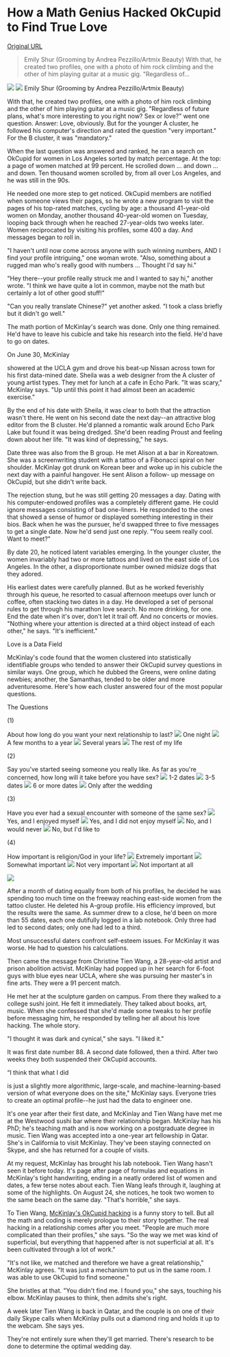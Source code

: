 # How a Math Genius Hacked OkCupid to Find True Love

[Original URL](http://www.wired.com/2014/01/how-to-hack-okcupid/)

> Emily Shur (Grooming by Andrea Pezzillo/Artmix Beauty) With that, he created two profiles, one with a photo of him rock climbing and the other of him playing guitar at a music gig. "Regardless of...

[![](https://www.wired.com/images_blogs/wiredscience/2014/01/ff_lovehacker2_f.jpg)](http://www.wired.com/images_blogs/wiredscience/2014/01/ff_lovehacker2_f.jpg) ![](https://www.wired.com/images_blogs/magazine/2013/11/gallery-cam@2x.png) Emily Shur (Grooming by Andrea Pezzillo/Artmix Beauty)

With that, he created two profiles, one with a photo of him rock climbing and the other of him playing guitar at a music gig. "Regardless of future plans, what's more interesting to you right now? Sex or love?" went one question. Answer: Love, obviously. But for the younger A cluster, he followed his computer's direction and rated the question "very important." For the B cluster, it was "mandatory."

When the last question was answered and ranked, he ran a search on OkCupid for women in Los Angeles sorted by match percentage. At the top: a page of women matched at 99 percent. He scrolled down ... and down ... and down. Ten thousand women scrolled by, from all over Los Angeles, and he was still in the 90s.

He needed one more step to get noticed. OkCupid members are notified when some­one views their pages, so he wrote a new program to visit the pages of his top-rated matches, cycling by age: a thousand 41-year-old women on Monday, another thousand 40-year-old women on Tuesday, looping back through when he reached 27-year-olds two weeks later. Women reciprocated by visiting his profiles, some 400 a day. And messages began to roll in.

"I haven't until now come across anyone with such winning numbers, AND I find your profile intriguing," one woman wrote. "Also, something about a rugged man who's really good with numbers ... Thought I'd say hi."

"Hey there--your profile really struck me and I wanted to say hi," another wrote. "I think we have quite a lot in common, maybe not the math but certainly a lot of other good stuff!"

"Can you really translate Chinese?" yet another asked. "I took a class briefly but it didn't go well."

The math portion of McKinlay's search was done. Only one thing remained. He'd have to leave his cubicle and take his research into the field. He'd have to go on dates.

<span class="lead-in">On June 30, McKinlay</span>

 showered at the UCLA gym and drove his beat-up Nissan across town for his first data-mined date. Sheila was a web designer from the A cluster of young artist types. They met for lunch at a cafe in Echo Park. "It was scary," McKinlay says. "Up until this point it had almost been an academic exercise."

By the end of his date with Sheila, it was clear to both that the attraction wasn't there. He went on his second date the next day--an attractive blog editor from the B cluster. He'd planned a romantic walk around Echo Park Lake but found it was being dredged. She'd been reading Proust and feeling down about her life. "It was kind of depressing," he says.

Date three was also from the B group. He met Alison at a bar in Koreatown. She was a screenwriting student with a tattoo of a Fibonacci spiral on her shoulder. McKinlay got drunk on Korean beer and woke up in his cubicle the next day with a painful hangover. He sent Alison a follow- up message on OkCupid, but she didn't write back.

The rejection stung, but he was still getting 20 messages a day. Dating with his computer-endowed profiles was a completely different game. He could ignore messages consisting of bad one-liners. He responded to the ones that showed a sense of humor or displayed something interesting in their bios. Back when he was the pursuer, he'd swapped three to five messages to get a single date. Now he'd send just one reply. "You seem really cool. Want to meet?"

By date 20, he noticed latent variables emerging. In the younger cluster, the women invariably had two or more tattoos and lived on the east side of Los Angeles. In the other, a disproportionate number owned midsize dogs that they adored.

His earliest dates were carefully planned. But as he worked feverishly through his queue, he resorted to casual afternoon meetups over lunch or coffee, often stacking two dates in a day. He developed a set of personal rules to get through his mara­thon love search. No more drinking, for one. End the date when it's over, don't let it trail off. And no concerts or movies. "Nothing where your attention is directed at a third object instead of each other," he says. "It's inefficient."

Love is a Data Field

McKinlay's code found that the women clustered into statistically identifiable groups who tended to answer their OkCupid survey questions in similar ways. One group, which he dubbed the Greens, were online dating newbies; another, the Samanthas, tended to be older and more adventuresome. Here's how each cluster answered four of the most popular questions.

The Questions

<span class="wired-black">(1)</span>

 About how long do you want your next relationship to last? ![](https://www.wired.com/images_blogs/wiredscience/2014/01/ff_lovehacker_1s.jpg) One night ![](https://www.wired.com/images_blogs/wiredscience/2014/01/ff_lovehacker_2s.jpg) A few months to a year ![](https://www.wired.com/images_blogs/wiredscience/2014/01/ff_lovehacker_3s.jpg) Several years ![](https://www.wired.com/images_blogs/wiredscience/2014/01/ff_lovehacker_4s.jpg) The rest of my life

<span class="wired-black">(2)</span>

 Say you've started seeing someone you really like. As far as you're concerned, how long will it take before you have sex? ![](https://www.wired.com/images_blogs/wiredscience/2014/01/ff_lovehacker_5s.jpg) 1-2 dates ![](https://www.wired.com/images_blogs/wiredscience/2014/01/ff_lovehacker_6s.jpg) 3-5 dates ![](https://www.wired.com/images_blogs/wiredscience/2014/01/ff_lovehacker_7s.jpg) 6 or more dates ![](https://www.wired.com/images_blogs/wiredscience/2014/01/ff_lovehacker_8s.jpg) Only after the wedding

<span class="wired-black">(3)</span>

 Have you ever had a sexual encounter with someone of the same sex? ![](https://www.wired.com/images_blogs/wiredscience/2014/01/ff_lovehacker_9s.jpg) Yes, and I enjoyed myself ![](https://www.wired.com/images_blogs/wiredscience/2014/01/ff_lovehacker_10s.jpg) Yes, and I did not enjoy myself ![](https://www.wired.com/images_blogs/wiredscience/2014/01/ff_lovehacker_11s.jpg) No, and I would never ![](https://www.wired.com/images_blogs/wiredscience/2014/01/ff_lovehacker_12s.jpg) No, but I'd like to

<span class="wired-black">(4)</span>

 How important is religion/God in your life? ![](https://www.wired.com/images_blogs/wiredscience/2014/01/ff_lovehacker_13s.jpg) Extremely important ![](https://www.wired.com/images_blogs/wiredscience/2014/01/ff_lovehacker_14s.jpg) Somewhat important ![](https://www.wired.com/images_blogs/wiredscience/2014/01/ff_lovehacker_15s.jpg) Not very important ![](https://www.wired.com/images_blogs/wiredscience/2014/01/ff_lovehacker_16s.jpg) Not important at all

[![](https://www.wired.com/images_blogs/wiredscience/2014/01/ff_lovehacker_large.jpg)](http://www.wired.com/images_blogs/wiredscience/2014/01/ff_lovehacker_large.jpg)

After a month of dating equally from both of his profiles, he decided he was spending too much time on the freeway reaching east-side women from the tattoo cluster. He deleted his A-group profile. His efficiency improved, but the results were the same. As summer drew to a close, he'd been on more than 55 dates, each one dutifully logged in a lab notebook. Only three had led to second dates; only one had led to a third.

Most unsuccessful daters confront self-esteem issues. For McKinlay it was worse. He had to question his calculations.

Then came the message from Christine Tien Wang, a 28-year-old artist and prison abolition activist. McKinlay had popped up in her search for 6-foot guys with blue eyes near UCLA, where she was pursuing her master's in fine arts. They were a 91 percent match.

He met her at the sculpture garden on campus. From there they walked to a college sushi joint. He felt it immediately. They talked about books, art, music. When she confessed that she'd made some tweaks to her profile before messaging him, he responded by telling her all about his love hacking. The whole story.

"I thought it was dark and cynical," she says. "I liked it."

It was first date number 88\. A second date followed, then a third. After two weeks they both suspended their OkCupid accounts.

<span class="lead-in">“I think that what I did</span>

 is just a slightly more algorithmic, large-scale, and machine-learning-based version of what everyone does on the site," McKinlay says. Everyone tries to create an optimal profile--he just had the data to engineer one.

It's one year after their first date, and McKinlay and Tien Wang have met me at the Westwood sushi bar where their relationship began. McKinlay has his PhD; he's teaching math and is now working on a postgraduate degree in music. Tien Wang was accepted into a one-year art fellowship in Qatar. She's in California to visit McKinlay. They've been staying connected on Skype, and she has returned for a couple of visits.

At my request, McKinlay has brought his lab notebook. Tien Wang hasn't seen it before today. It's page after page of formulas and equations in McKinlay's tight handwriting, ending in a neatly ordered list of women and dates, a few terse notes about each. Tien Wang leafs through it, laughing at some of the highlights. On August 24, she notices, he took two women to the same beach on the same day. "That's horrible," she says.

To Tien Wang, [McKinlay's OkCupid hacking](http://christophermckinlay.net) is a funny story to tell. But all the math and coding is merely prologue to their story together. The real hacking in a relationship comes after you meet. "People are much more complicated than their profiles," she says. "So the way we met was kind of superficial, but everything that happened after is not superficial at all. It's been cultivated through a lot of work."

"It's not like, we matched and therefore we have a great relationship," McKinlay agrees. "It was just a mechanism to put us in the same room. I was able to use OkCupid to find someone."

She bristles at that. "You didn't find me. I found you," she says, touching his elbow. McKinlay pauses to think, then admits she's right.

A week later Tien Wang is back in Qatar, and the couple is on one of their daily Skype calls when McKinlay pulls out a diamond ring and holds it up to the webcam. She says yes.

They're not entirely sure when they'll get married. There's research to be done to determine the optimal wedding day.
